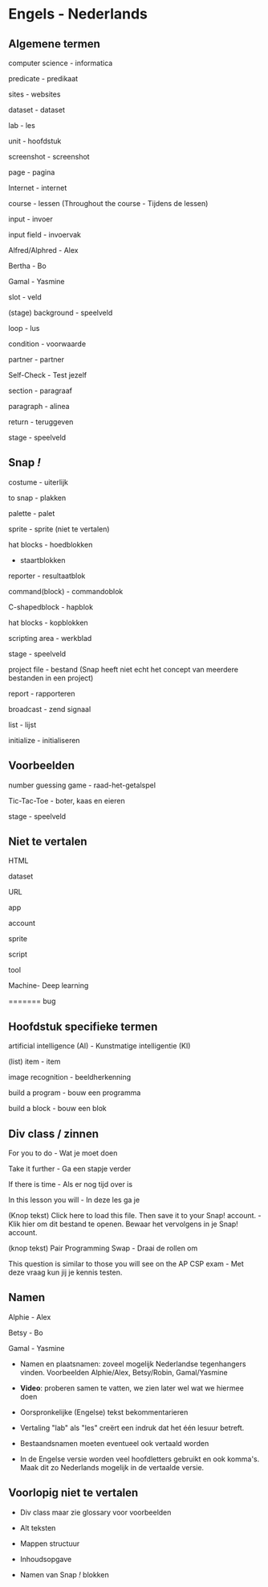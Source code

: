 # Engels - Nederlands

## Algemene termen

computer science - informatica

predicate - predikaat

sites - websites

dataset - dataset

lab - les

unit - hoofdstuk

screenshot - screenshot

page - pagina

Internet - internet

course - lessen (Throughout the course - Tijdens de lessen)

input - invoer

input field - invoervak

Alfred/Alphred - Alex

Bertha - Bo

Gamal - Yasmine

slot - veld

(stage) background - speelveld

loop - lus

condition - voorwaarde

partner - partner

Self-Check - Test jezelf

section - paragraaf

paragraph - alinea

return - teruggeven

stage - speelveld

## Snap *!*

costume - uiterlijk

to snap - plakken

palette - palet

sprite - sprite (niet te vertalen)

hat blocks - hoedblokken

- staartblokken

reporter - resultaatblok

command(block) - commandoblok

C-shapedblock - hapblok

hat blocks - kopblokken

scripting area - werkblad

stage - speelveld

project file - bestand (Snap heeft niet echt het concept van meerdere bestanden in een project)

report - rapporteren

broadcast - zend signaal

list - lijst

initialize - initialiseren

## Voorbeelden

number guessing game - raad-het-getalspel

Tic-Tac-Toe - boter, kaas en eieren

stage - speelveld

## Niet te vertalen

HTML

dataset

URL

app

account

sprite

script

tool

Machine- Deep learning

=======
bug

## Hoofdstuk specifieke termen

artificial intelligence (AI) - Kunstmatige intelligentie (KI)

(list) item - item

image recognition - beeldherkenning

build a program - bouw een programma

build a block - bouw een blok

## Div class / zinnen

For you to do - Wat je moet doen

Take it further - Ga een stapje verder

If there is time - Als er nog tijd over is

In this lesson you will - In deze les ga je

(Knop tekst)
Click here to load this file. Then save it to your Snap! account. -
Klik hier om dit bestand te openen. Bewaar het vervolgens in je Snap! account.

(knop tekst)
Pair Programming Swap - Draai de rollen om

This question is similar to those you will see on the AP CSP exam - Met deze vraag kun jij je kennis testen.

## Namen

Alphie - Alex

Betsy - Bo

Gamal - Yasmine

- Namen en plaatsnamen: zoveel mogelijk Nederlandse tegenhangers vinden. Voorbeelden Alphie/Alex, Betsy/Robin, Gamal/Yasmine

- **Video**: proberen samen te vatten, we zien later wel wat we hiermee doen

- Oorspronkelijke (Engelse) tekst bekommentarieren

- Vertaling "lab" als "les" creërt een indruk dat het één lesuur betreft.  

- Bestaandsnamen moeten eventueel ook vertaald worden

- In de Engelse versie worden veel hoofdletters gebruikt en ook komma's. Maak dit zo Nederlands mogelijk in de vertaalde versie.

## Voorlopig niet te vertalen

- Div class maar zie glossary voor voorbeelden

- Alt teksten

- Mappen structuur

- Inhoudsopgave

- Namen van Snap *!* blokken
